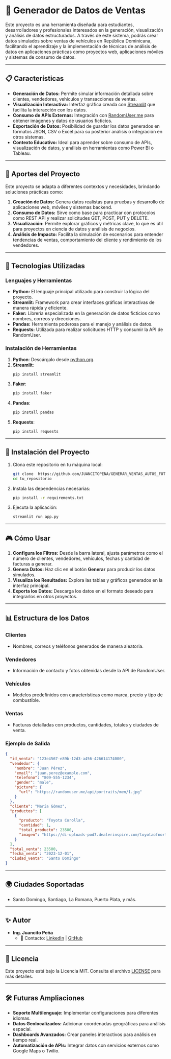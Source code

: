 # 🚗 Generador de Datos de Ventas

Este proyecto es una herramienta diseñada para estudiantes, desarrolladores y profesionales interesados en la generación, visualización y análisis de datos estructurados. A través de este sistema, podrás crear datos simulados sobre ventas de vehículos en República Dominicana, facilitando el aprendizaje y la implementación de técnicas de análisis de datos en aplicaciones prácticas como proyectos web, aplicaciones móviles y sistemas de consumo de datos.

---

## 📋 Características
- **Generación de Datos:** Permite simular información detallada sobre clientes, vendedores, vehículos y transacciones de ventas.
- **Visualización Interactiva:** Interfaz gráfica creada con [Streamlit](https://streamlit.io/) que facilita la interacción con los datos.
- **Consumo de APIs Externas:** Integración con [RandomUser.me](https://randomuser.me/) para obtener imágenes y datos de usuarios ficticios.
- **Exportación de Datos:** Posibilidad de guardar los datos generados en formatos JSON, CSV o Excel para su posterior análisis o integración en otros sistemas.
- **Contexto Educativo:** Ideal para aprender sobre consumo de APIs, visualización de datos, y análisis en herramientas como Power BI o Tableau.

---

## 🌟 Aportes del Proyecto
Este proyecto se adapta a diferentes contextos y necesidades, brindando soluciones prácticas como:

1. **Creación de Datos:** Genera datos realistas para pruebas y desarrollo de aplicaciones web, móviles y sistemas backend.
2. **Consumo de Datos:** Sirve como base para practicar con protocolos como REST API y realizar solicitudes GET, POST, PUT y DELETE.
3. **Visualización:** Permite explorar gráficos y métricas clave, lo que es útil para proyectos en ciencia de datos y análisis de negocios.
4. **Análisis de Impacto:** Facilita la simulación de escenarios para entender tendencias de ventas, comportamiento del cliente y rendimiento de los vendedores.

---

## 🔧 Tecnologías Utilizadas

### Lenguajes y Herramientas
- **Python:** El lenguaje principal utilizado para construir la lógica del proyecto.
- **Streamlit:** Framework para crear interfaces gráficas interactivas de manera rápida y eficiente.
- **Faker:** Librería especializada en la generación de datos ficticios como nombres, correos y direcciones.
- **Pandas:** Herramienta poderosa para el manejo y análisis de datos.
- **Requests:** Utilizada para realizar solicitudes HTTP y consumir la API de RandomUser.

### Instalación de Herramientas

1. **Python**: Descárgalo desde [python.org](https://www.python.org/).
2. **Streamlit**:
   ```bash
   pip install streamlit
   ```
3. **Faker**:
   ```bash
   pip install faker
   ```
4. **Pandas**:
   ```bash
   pip install pandas
   ```
5. **Requests**:
   ```bash
   pip install requests
   ```

---

## 🚀 Instalación del Proyecto

1. Clona este repositorio en tu máquina local:
   ```bash
   git clone  https://github.com/JUANCITOPENA/GENERAR_VENTAS_AUTOS_FOTOS_VENDEDOR_FOTOS.git
   cd tu_repositorio
   ```

2. Instala las dependencias necesarias:
   ```bash
   pip install -r requirements.txt
   ```

3. Ejecuta la aplicación:
   ```bash
   streamlit run app.py
   ```

---

## 🎮 Cómo Usar

1. **Configura los Filtros:** Desde la barra lateral, ajusta parámetros como el número de clientes, vendedores, vehículos, fechas y cantidad de facturas a generar.
2. **Genera Datos:** Haz clic en el botón **Generar** para producir los datos simulados.
3. **Visualiza los Resultados:** Explora las tablas y gráficos generados en la interfaz principal.
4. **Exporta los Datos:** Descarga los datos en el formato deseado para integrarlos en otros proyectos.

---

## 📊 Estructura de los Datos

### Clientes
- Nombres, correos y teléfonos generados de manera aleatoria.

### Vendedores
- Información de contacto y fotos obtenidas desde la API de RandomUser.

### Vehículos
- Modelos predefinidos con características como marca, precio y tipo de combustible.

### Ventas
- Facturas detalladas con productos, cantidades, totales y ciudades de venta.

### Ejemplo de Salida
```json
{
  "id_venta": "123e4567-e89b-12d3-a456-426614174000",
  "vendedor": {
    "nombre": "Juan Pérez",
    "email": "juan.perez@example.com",
    "telefono": "809-555-1234",
    "gender": "male",
    "picture": {
      "url": "https://randomuser.me/api/portraits/men/1.jpg"
    }
  },
  "cliente": "María Gómez",
  "productos": [
    {
      "producto": "Toyota Corolla",
      "cantidad": 1,
      "total_producto": 23500,
      "imagen": "https://di-uploads-pod7.dealerinspire.com/toyotaofnorthmiami/uploads/2022/10/2023-GR-Corolla-1.png"
    }
  ],
  "total_venta": 23500,
  "fecha_venta": "2023-12-01",
  "ciudad_venta": "Santo Domingo"
}
```

---

## 🌍 Ciudades Soportadas
- Santo Domingo, Santiago, La Romana, Puerto Plata, y más.

---

## ✨ Autor
- **Ing. Juancito Peña**
  - 🚀 Contacto: [LinkedIn](https://www.linkedin.com/in/juancitopeña) | [GitHub](https://github.com/JUANCITOPENA)

---

## 📜 Licencia
Este proyecto está bajo la Licencia MIT. Consulta el archivo [LICENSE](LICENSE) para más detalles.

---

## 🛠️ Futuras Ampliaciones
- **Soporte Multilenguaje:** Implementar configuraciones para diferentes idiomas.
- **Datos Geolocalizados:** Adicionar coordenadas geográficas para análisis espacial.
- **Dashboards Avanzados:** Crear paneles interactivos para análisis en tiempo real.
- **Automatización de APIs:** Integrar datos con servicios externos como Google Maps o Twilio.
